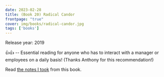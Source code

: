 ```yaml
---
date: 2023-02-28
title: (Book 20) Radical Candor
frontpage: "true"
cover: img/books/radical-candor.jpg
tags: ['books']
---
```


Release year: 2019

👍👍 -- Essential reading for anyone who has to interact with a manager or employees on a daily basis! (Thanks Anthony for this recommendation!)

Read [the notes I took](https://drive.google.com/file/d/1ecZVI6XWvG6s8HCAU6GdS4MAnrO7mEOP/view?usp=drive_link) from this book.
